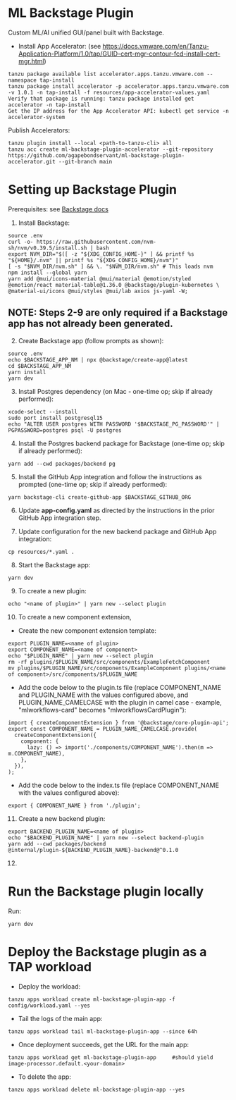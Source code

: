 # ML Backstage Plugin
Custom ML/AI unified GUI/panel built with Backstage.

* Install App Accelerator: (see https://docs.vmware.com/en/Tanzu-Application-Platform/1.0/tap/GUID-cert-mgr-contour-fcd-install-cert-mgr.html)
```
tanzu package available list accelerator.apps.tanzu.vmware.com --namespace tap-install
tanzu package install accelerator -p accelerator.apps.tanzu.vmware.com -v 1.0.1 -n tap-install -f resources/app-accelerator-values.yaml
Verify that package is running: tanzu package installed get accelerator -n tap-install
Get the IP address for the App Accelerator API: kubectl get service -n accelerator-system
```

Publish Accelerators:
```
tanzu plugin install --local <path-to-tanzu-cli> all
tanzu acc create ml-backstage-plugin-accelerator --git-repository https://github.com/agapebondservant/ml-backstage-plugin-accelerator.git --git-branch main
```

# Setting up Backstage Plugin
Prerequisites: see <a href="https://backstage.io/docs/getting-started/#prerequisites" target="_blank">Backstage docs</a>

1. Install Backstage:
```
source .env
curl -o- https://raw.githubusercontent.com/nvm-sh/nvm/v0.39.5/install.sh | bash
export NVM_DIR="$([ -z "${XDG_CONFIG_HOME-}" ] && printf %s "${HOME}/.nvm" || printf %s "${XDG_CONFIG_HOME}/nvm")"
[ -s "$NVM_DIR/nvm.sh" ] && \. "$NVM_DIR/nvm.sh" # This loads nvm
npm install --global yarn
yarn add @mui/icons-material @mui/material @emotion/styled @emotion/react material-table@1.36.0 @backstage/plugin-kubernetes \
@material-ui/icons @mui/styles @mui/lab axios js-yaml -W;
```

## NOTE: Steps 2-9 are only required if a Backstage app has not already been generated.
2. Create Backstage app (follow prompts as shown):
```
source .env
echo $BACKSTAGE_APP_NM | npx @backstage/create-app@latest
cd $BACKSTAGE_APP_NM
yarn install
yarn dev
```

3. Install Postgres dependency (on Mac - one-time op; skip if already performed):
```
xcode-select --install
sudo port install postgresql15
echo "ALTER USER postgres WITH PASSWORD '$BACKSTAGE_PG_PASSWORD'" | PGPASSWORD=postgres psql -U postgres
```

4. Install the Postgres backend package for Backstage (one-time op; skip if already performed):
```
yarn add --cwd packages/backend pg
```

5. Install the GitHub App integration and follow the instructions as prompted (one-time op; skip if already performed):
```
yarn backstage-cli create-github-app $BACKSTAGE_GITHUB_ORG
```

6. Update **app-config.yaml** as directed by the instructions in the prior GitHub App integration step. 

7. Update configuration for the new backend package and GitHub App integration:
```
cp resources/*.yaml .
```

8. Start the Backstage app:
```
yarn dev
```

9. To create a new plugin:
```
echo "<name of plugin>" | yarn new --select plugin
```
10. To create a new component extension,

* Create the new component extension template:
```
export PLUGIN_NAME=<name of plugin>
export COMPONENT_NAME=<name of component>
echo "$PLUGIN_NAME" | yarn new --select plugin
rm -rf plugins/$PLUGIN_NAME/src/components/ExampleFetchComponent
mv plugins/$PLUGIN_NAME/src/components/ExampleComponent plugins/<name of component>/src/components/$PLUGIN_NAME
```

* Add the code below to the plugin.ts file (replace COMPONENT_NAME and PLUGIN_NAME with the values configured above,
and PLUGIN_NAME_CAMELCASE with the plugin in camel case - example, "mlworkflows-card" becomes "mlworkflowsCardPlugin"):
```
import { createComponentExtension } from '@backstage/core-plugin-api';
export const COMPONENT_NAME = PLUGIN_NAME_CAMELCASE.provide(
  createComponentExtension({
    component: {
      lazy: () => import('./components/COMPONENT_NAME').then(m => m.COMPONENT_NAME),
    },
  }),
);
```

* Add the code below to the index.ts file (replace COMPONENT_NAME with the values configured above):
```
export { COMPONENT_NAME } from './plugin';
```

11. Create a new backend plugin:
```
export BACKEND_PLUGIN_NAME=<name of plugin>
echo "$BACKEND_PLUGIN_NAME" | yarn new --select backend-plugin
yarn add --cwd packages/backend @internal/plugin-${BACKEND_PLUGIN_NAME}-backend@^0.1.0
```
12. 

# Run the Backstage plugin locally
Run:
```
yarn dev
```
# Deploy the Backstage plugin as a TAP workload

* Deploy the workload:
```
tanzu apps workload create ml-backstage-plugin-app -f config/workload.yaml --yes
```

* Tail the logs of the main app:
```
tanzu apps workload tail ml-backstage-plugin-app --since 64h
```

* Once deployment succeeds, get the URL for the main app:
```
tanzu apps workload get ml-backstage-plugin-app     #should yield image-processor.default.<your-domain>
```

* To delete the app:
```
tanzu apps workload delete ml-backstage-plugin-app --yes
```